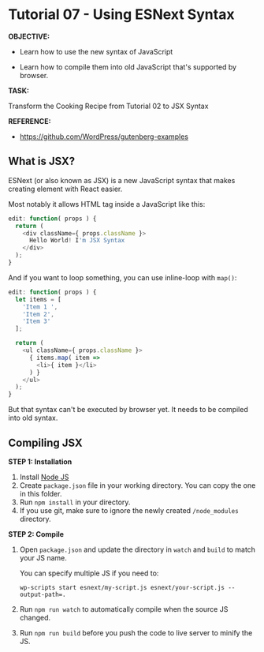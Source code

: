 # Tutorial 07 - Using ESNext Syntax

**OBJECTIVE:**

- Learn how to use the new syntax of JavaScript

- Learn how to compile them into old JavaScript that's supported by browser.
 
**TASK:**

Transform the Cooking Recipe from Tutorial 02 to JSX Syntax 

**REFERENCE:**

- https://github.com/WordPress/gutenberg-examples

## What is JSX?

ESNext (or also known as JSX) is a new JavaScript syntax that makes creating element with React easier.

Most notably it allows HTML tag inside a JavaScript like this:

```js
edit: function( props ) {
  return (
    <div className={ props.className }>
      Hello World! I'm JSX Syntax
    </div>
  );
}
```

And if you want to loop something, you can use inline-loop with `map()`:

```js
edit: function( props ) {
  let items = [
    'Item 1 ',
    'Item 2',
    'Item 3'
  ];

  return (
    <ul className={ props.className }>
      { items.map( item =>
        <li>{ item }</li>
      ) }
    </ul>
  );
}
```

But that syntax can't be executed by browser yet. It needs to be compiled into old syntax.

## Compiling JSX

**STEP 1: Installation**

1. Install [Node JS](https://nodejs.org/en/download/)
1. Create `package.json` file in your working directory. You can copy the one in this folder.
1. Run `npm install` in your directory.
1. If you use git, make sure to ignore the newly created `/node_modules` directory.

**STEP 2: Compile**

1. Open `package.json` and update the directory in `watch` and `build` to match your JS name.  

    You can specify multiple JS if you need to:

    `wp-scripts start esnext/my-script.js esnext/your-script.js --output-path=.`

1. Run `npm run watch` to automatically compile when the source JS changed.

1. Run `npm run build` before you push the code to live server to minify the JS.
